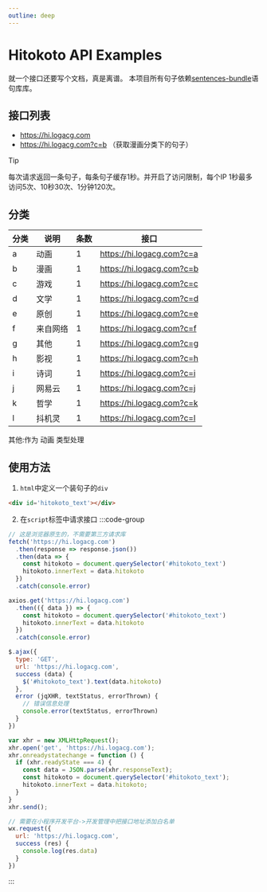 ```yaml
---
outline: deep
---
```


# Hitokoto API Examples

就一个接口还要写个文档，真是离谱。
本项目所有句子依赖[sentences-bundle](https://github.com/hitokoto-osc/sentences-bundle)语句库库。

## 接口列表
* <https://hi.logacg.com>
* <https://hi.logacg.com?c=b> （获取漫画分类下的句子）



> [!TIP]
> 每次请求返回一条句子，每条句子缓存1秒。并开启了访问限制，每个IP 1秒最多访问5次、10秒30次、1分钟120次。
<!-- > a:动画 b:漫画 c:游戏 d:文学 e:原创 f:来自网络 g:其他 h:影视 i:诗词 j:网易云 k:哲学 l:抖机灵 其他:作为 动画 类型处理 -->

## 分类

| 分类 | 说明     | 条数 | 接口                      |
| ---- | -------- | ---- | ------------------------- |
| a    | 动画     | 1    | https://hi.logacg.com?c=a |
| b    | 漫画     | 1    | https://hi.logacg.com?c=b |
| c    | 游戏     | 1    | https://hi.logacg.com?c=c |
| d    | 文学     | 1    | https://hi.logacg.com?c=d |
| e    | 原创     | 1    | https://hi.logacg.com?c=e |
| f    | 来自网络 | 1    | https://hi.logacg.com?c=f |
| g    | 其他     | 1    | https://hi.logacg.com?c=g |
| h    | 影视     | 1    | https://hi.logacg.com?c=h |
| i    | 诗词     | 1    | https://hi.logacg.com?c=i |
| j    | 网易云   | 1    | https://hi.logacg.com?c=j |
| k    | 哲学     | 1    | https://hi.logacg.com?c=k |
| l    | 抖机灵   | 1    | https://hi.logacg.com?c=l |

其他:作为 动画 类型处理

## 使用方法

1. `html`中定义一个装句子的`div`
```html
<div id='hitokoto_text'></div>
```

2. 在`script`标签中请求接口
:::code-group
```js [Fetch API]
// 这是浏览器原生的，不需要第三方请求库
fetch('https://hi.logacg.com')
  .then(response => response.json())
  .then(data => {
    const hitokoto = document.querySelector('#hitokoto_text')
    hitokoto.innerText = data.hitokoto
  })
  .catch(console.error)
```

```js [Axios]
axios.get('https://hi.logacg.com')
  .then(({ data }) => {
    const hitokoto = document.querySelector('#hitokoto_text')
    hitokoto.innerText = data.hitokoto
  })
  .catch(console.error)
```

```js [jQuery]
$.ajax({
  type: 'GET',
  url: 'https://hi.logacg.com',
  success (data) {
    $('#hitokoto_text').text(data.hitokoto)
  },
  error (jqXHR, textStatus, errorThrown) {
    // 错误信息处理
    console.error(textStatus, errorThrown)
  }
})
```

```js [XMLHttpRequest]
var xhr = new XMLHttpRequest();
xhr.open('get', 'https://hi.logacg.com');
xhr.onreadystatechange = function () {
  if (xhr.readyState === 4) {
    const data = JSON.parse(xhr.responseText);
    const hitokoto = document.querySelector('#hitokoto_text');
    hitokoto.innerText = data.hitokoto;
  }
}
xhr.send();
```

```js [小程序]
// 需要在小程序开发平台->开发管理中把接口地址添加白名单
wx.request({
  url: 'https://hi.logacg.com',
  success (res) {
    console.log(res.data)
  }
})
```
:::